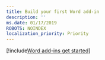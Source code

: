 ```yaml
---
title: Build your first Word add-in
description: ''
ms.date: 01/17/2019
ROBOTS: NOINDEX
localization_priority: Priority
---
```


[!include[Word add-ins get started](../includes/file-get-started-word.md)]
